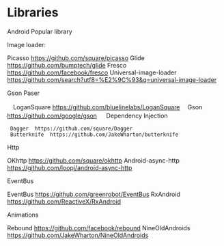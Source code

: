 # Libraries
Android Popular library


 Image loader:
 
   Picasso https://github.com/square/picasso
   Glide   https://github.com/bumptech/glide
   Fresco  https://github.com/facebook/fresco
   Universal-image-loader https://github.com/search?utf8=%E2%9C%93&q=universal-image-loader
   
 Gson Paser
 
   　LoganSquare  https://github.com/bluelinelabs/LoganSquare
   　Gson https://github.com/google/gson
   　
 Dependency Injection
 
     Dagger  https://github.com/square/Dagger
     Butterknife  https://github.com/JakeWharton/butterknife
 
 Http
 
   OKhttp https://github.com/square/okhttp
   Android-async-http  https://github.com/loopj/android-async-http
   
 EventBus
 
   EventBus  https://github.com/greenrobot/EventBus
   RxAndroid https://github.com/ReactiveX/RxAndroid
 
 Animations
 
 Rebound https://github.com/facebook/rebound
 NineOldAndroids https://github.com/JakeWharton/NineOldAndroids
